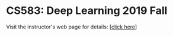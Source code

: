 # CS583: Deep Learning 2019 Fall


Visit the instructor's web page for details: [[click here](http://wangshusen.github.io/teaching.html)]
